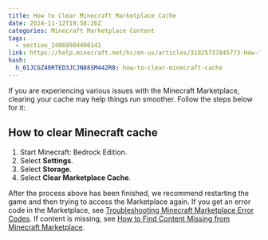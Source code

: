 ```yaml
---
title: How to Clear Minecraft Marketplace Cache
date: 2024-11-12T19:58:26Z
categories: Minecraft Marketplace Content
tags:
  - section_24069904400141
link: https://help.minecraft.net/hc/en-us/articles/31825737845773-How-to-Clear-Minecraft-Marketplace-Cache
hash:
  h_01JCGZ40RTED3JCJN88SM442R8: how-to-clear-minecraft-cache
---
```


If you are experiencing various issues with the Minecraft Marketplace, clearing your cache may help things run smoother. Follow the steps below for it:

## How to clear Minecraft cache

1.  Start Minecraft: Bedrock Edition.
2.  Select **Settings**.
3.  Select **Storage**.
4.  Select **Clear Marketplace Cache**.

After the process above has been finished, we recommend restarting the game and then trying to access the Marketplace again. If you get an error code in the Marketplace, see [Troubleshooting Minecraft Marketplace Error Codes](../Performance-Troubleshooting/Troubleshooting-Minecraft-Marketplace-Error-Codes.md). If content is missing, see [How to Find Content Missing from Minecraft Marketplace](./How-to-Find-Content-Missing-from-Minecraft-Marketplace.md).
